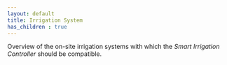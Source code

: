 ```yaml
---
layout: default
title: Irrigation System
has_children : true
---
```


Overview of the on-site irrigation systems with which the *Smart Irrigation Controller* should be compatible.